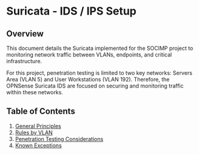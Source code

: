 # Suricata - IDS / IPS Setup

## Overview
This document details the Suricata implemented for the SOCIMP project to monitoring network traffic between VLANs, endpoints, and critical infrastructure.

For this project, penetration testing is limited to two key networks: Servers Area (VLAN 5) and User Workstations (VLAN 192). Therefore, the OPNSense Suricata IDS are focused on securing and monitoring traffic within these networks.

## Table of Contents
1. [General Principles](#general-principles)
2. [Rules by VLAN](#rules-by-vlan)
3. [Penetration Testing Considerations](#socimp-penetration-testing-considerations)
4. [Known Exceptions](#known-exceptions)